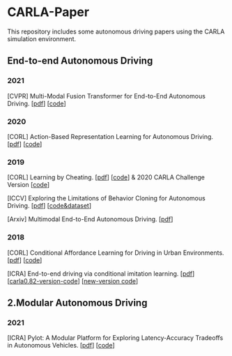 # CARLA-Paper
This repository includes some autonomous driving papers using the CARLA simulation environment.
## End-to-end Autonomous Driving 

### 2021
[CVPR] Multi-Modal Fusion Transformer for End-to-End Autonomous Driving. [[pdf](http://www.cvlibs.net/publications/Prakash2021CVPR.pdf)] [[code](https://github.com/autonomousvision/transfuser)]

### 2020

[CORL] Action-Based Representation Learning for Autonomous Driving. [[pdf](https://arxiv.org/pdf/2008.09417.pdf)] [[code](https://github.com/yixiao1/Action-Based-Representation-Learning)]

### 2019

[CORL] Learning by Cheating. [[pdf](https://arxiv.org/pdf/1912.12294.pdf)] [[code](https://github.com/dotchen/LearningByCheating)] & 2020 CARLA Challenge Version [[code](https://github.com/bradyz/2020_CARLA_challenge)]

[ICCV] Exploring the Limitations of Behavior Cloning for Autonomous Driving. [[pdf](https://arxiv.org/pdf/1904.08980.pdf)] [[code&dataset](https://github.com/felipecode/coiltraine/blob/master/docs/exploring_limitations.md)] 

[Arxiv] Multimodal End-to-End Autonomous Driving. [[pdf](https://arxiv.org/pdf/1906.03199.pdf)] 

### 2018

[CORL] Conditional Affordance Learning for Driving in Urban Environments. [[pdf](https://arxiv.org/pdf/1806.06498.pdf)] [[code](https://github.com/niladridutt/Conditional-Affordance-Learning)] 

[ICRA] End-to-end driving via conditional imitation learning. [[pdf](https://arxiv.org/pdf/1710.02410.pdf)] [[carla0.82-version-code](https://github.com/carla-simulator/imitation-learning)] [[new-version code](https://github.com/felipecode/coiltraine)] 

## 2.Modular Autonomous Driving 

### 2021

[ICRA] Pylot: A Modular Platform for Exploring Latency-Accuracy Tradeoffs in Autonomous Vehicles. [[pdf](https://arxiv.org/pdf/2104.07830.pdf)] [[code](https://github.com/erdos-project/pylot)]
